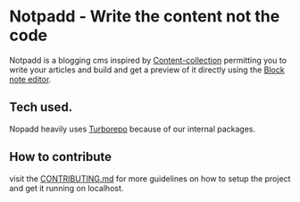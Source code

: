 # Notpadd - Write the content not the code

Notpadd is a blogging cms inspired by [Content-collection](https://content-collections.dev) permitting you to write your articles and build and get a preview of it directly using the [Block note editor](https://www.blocknotejs.org/).


## Tech used.

Nopadd heavily uses [Turborepo](https://turbo.build) because of our internal packages.

## How to contribute

visit the [CONTRIBUTING.md](/CONTRIBUTING.md) for more guidelines on how to setup the project and get it running on localhost.
